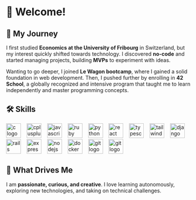 

# 👋 Welcome!  

## 🚀 My Journey  

I first studied **Economics at the University of Fribourg** in Switzerland, but my interest quickly shifted towards technology. I discovered **no-code** and started managing projects, building **MVPs** to experiment with ideas.  

Wanting to go deeper, I joined **Le Wagon bootcamp**, where I gained a solid foundation in web development. Then, I pushed further by enrolling in **42 School**, a globally recognized and intensive program that taught me to learn independently and master programming concepts.  

## 🛠️ Skills  
<div align="left">
  <img src="https://skillicons.dev/icons?i=c" height="40" alt="c logo"  />
  <img width="8" />
  <img src="https://skillicons.dev/icons?i=cpp" height="40" alt="cplusplus logo"  />
  <img width="8" />
  <img src="https://skillicons.dev/icons?i=js" height="40" alt="javascript logo"  />
  <img width="8" />
  <img src="https://skillicons.dev/icons?i=ruby" height="40" alt="ruby logo"  />
  <img width="8" />
  <img src="https://skillicons.dev/icons?i=py" height="40" alt="python logo"  />
  <img width="8" />
  <img src="https://skillicons.dev/icons?i=react" height="40" alt="react logo"  />
  <img width="8" />
  <img src="https://skillicons.dev/icons?i=ts" height="40" alt="typescript logo"  />
  <img width="8" />
  <img src="https://skillicons.dev/icons?i=tailwind" height="40" alt="tailwindcss logo"  />
  <img width="8" />
  <img src="https://skillicons.dev/icons?i=django" height="40" alt="django logo"  />
  <img width="8" />
  <img src="https://skillicons.dev/icons?i=rails" height="40" alt="rails logo"  />
  <img width="8" />
  <img src="https://skillicons.dev/icons?i=express" height="40" alt="express logo"  />
  <img width="8" />
  <img src="https://skillicons.dev/icons?i=nodejs" height="40" alt="nodejs logo"  />
  <img width="8" />
  <img src="https://skillicons.dev/icons?i=docker" height="40" alt="docker logo"  />
  <img width="8" />
  <img src="https://skillicons.dev/icons?i=git" height="40" alt="git logo"  />
  <img width="8" />
  <img src="https://9949b188f1e4ac2cad206282eb36fe41.cdn.bubble.io/f1743071647906x814551309187137900/Ico%CC%82ne%20bulle%20bubble.png" height="40" alt="git logo" />
</div>

###

## 🌱 What Drives Me  
I am **passionate, curious, and creative**. I love learning autonomously, exploring new technologies, and taking on technical challenges.  
